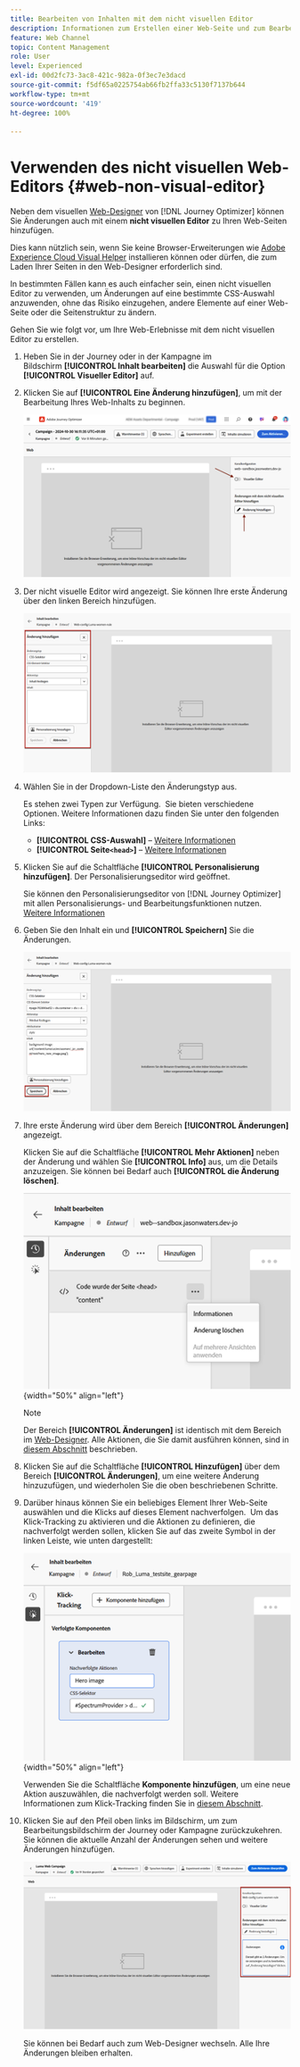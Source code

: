 ```yaml
---
title: Bearbeiten von Inhalten mit dem nicht visuellen Editor
description: Informationen zum Erstellen einer Web-Seite und zum Bearbeiten ihres Inhalts mit dem nicht visuellen Editor von Journey Optimizer
feature: Web Channel
topic: Content Management
role: User
level: Experienced
exl-id: 00d2fc73-3ac8-421c-982a-0f3ec7e3dacd
source-git-commit: f5df65a0225754ab66fb2ffa33c5130f7137b644
workflow-type: tm+mt
source-wordcount: '419'
ht-degree: 100%

---
```


# Verwenden des nicht visuellen Web-Editors {#web-non-visual-editor}

Neben dem visuellen [Web-Designer](web-visual-editor.md) von [!DNL Journey Optimizer] können Sie Änderungen auch mit einem **nicht visuellen Editor** zu Ihren Web-Seiten hinzufügen.

Dies kann nützlich sein, wenn Sie keine Browser-Erweiterungen wie [Adobe Experience Cloud Visual Helper](web-prerequisites.md#visual-authoring-prerequisites) installieren können oder dürfen, die zum Laden Ihrer Seiten in den Web-Designer erforderlich sind.

In bestimmten Fällen kann es auch einfacher sein, einen nicht visuellen Editor zu verwenden, um Änderungen auf eine bestimmte CSS-Auswahl anzuwenden, ohne das Risiko einzugehen, andere Elemente auf einer Web-Seite oder die Seitenstruktur zu ändern.

Gehen Sie wie folgt vor, um Ihre Web-Erlebnisse mit dem nicht visuellen Editor zu erstellen.

1. Heben Sie in der Journey oder in der Kampagne im Bildschirm **[!UICONTROL Inhalt bearbeiten]** die Auswahl für die Option **[!UICONTROL Visueller Editor]** auf.

1. Klicken Sie auf **[!UICONTROL Eine Änderung hinzufügen]**, um mit der Bearbeitung Ihres Web-Inhalts zu beginnen.

   ![](assets/web-campaign-add-modification-button.png)

1. Der nicht visuelle Editor wird angezeigt. Sie können Ihre erste Änderung über den linken Bereich hinzufügen.

   ![](assets/web-non-visual-editor.png)

1. Wählen Sie in der Dropdown-Liste den Änderungstyp aus.

   Es stehen zwei Typen zur Verfügung.  Sie bieten verschiedene Optionen. Weitere Informationen dazu finden Sie unter den folgenden Links:

   * **[!UICONTROL CSS-Auswahl]** – [Weitere Informationen](manage-web-modifications.md#css-selector)
   * **[!UICONTROL Seite`<head>`]** – [Weitere Informationen](manage-web-modifications.md#page-head)

1. Klicken Sie auf die Schaltfläche **[!UICONTROL Personalisierung hinzufügen]**. Der Personalisierungseditor wird geöffnet.

   Sie können den Personalisierungseditor von [!DNL Journey Optimizer] mit allen Personalisierungs- und Bearbeitungsfunktionen nutzen. [Weitere Informationen](../personalization/personalization-build-expressions.md)

1. Geben Sie den Inhalt ein und **[!UICONTROL Speichern]** Sie die Änderungen.

   ![](assets/web-non-visual-editor-ex-save.png)

1. Ihre erste Änderung wird über dem Bereich **[!UICONTROL Änderungen]** angezeigt.

   Klicken Sie auf die Schaltfläche **[!UICONTROL Mehr Aktionen]** neben der Änderung und wählen Sie **[!UICONTROL Info]** aus, um die Details anzuzeigen. Sie können bei Bedarf auch **[!UICONTROL die Änderung löschen]**.

   ![](assets/web-non-visual-editor-ex-more.png){width="50%" align="left"}

   >[!NOTE]
   >
   >Der Bereich **[!UICONTROL Änderungen]** ist identisch mit dem Bereich im [Web-Designer](web-visual-editor.md). Alle Aktionen, die Sie damit ausführen können, sind in [diesem Abschnitt](manage-web-modifications.md#use-modifications-pane) beschrieben.

1. Klicken Sie auf die Schaltfläche **[!UICONTROL Hinzufügen]** über dem Bereich **[!UICONTROL Änderungen]**, um eine weitere Änderung hinzuzufügen, und wiederholen Sie die oben beschriebenen Schritte.


1. Darüber hinaus können Sie ein beliebiges Element Ihrer Web-Seite auswählen und die Klicks auf dieses Element nachverfolgen.  Um das Klick-Tracking zu aktivieren und die Aktionen zu definieren, die nachverfolgt werden sollen, klicken Sie auf das zweite Symbol in der linken Leiste, wie unten dargestellt:

   ![](assets/web-campaign-click.png){width="50%" align="left"}

   Verwenden Sie die Schaltfläche **Komponente hinzufügen**, um eine neue Aktion auszuwählen, die nachverfolgt werden soll. Weitere Informationen zum Klick-Tracking finden Sie in [diesem Abschnitt](monitor-web-experiences.md#use-click-tracking).


1. Klicken Sie auf den Pfeil oben links im Bildschirm, um zum Bearbeitungsbildschirm der Journey oder Kampagne zurückzukehren. Sie können die aktuelle Anzahl der Änderungen sehen und weitere Änderungen hinzufügen.

   ![](assets/web-campaign-modifications.png)

   Sie können bei Bedarf auch zum Web-Designer wechseln. Alle Ihre Änderungen bleiben erhalten.
